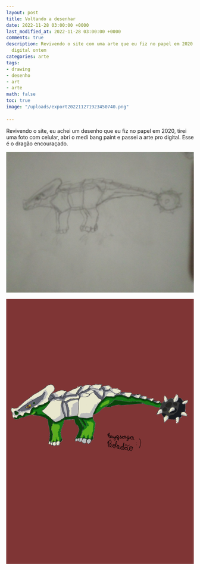 ```yaml
---
layout: post
title: Voltando a desenhar
date: 2022-11-28 03:00:00 +0000
last_modified_at: 2022-11-28 03:00:00 +0000
comments: true
description: Revivendo o site com uma arte que eu fiz no papel em 2020 e passei pro
  digital ontem
categories: arte
tags:
- drawing
- desenho
- art
- arte
math: false
toc: true
image: "/uploads/export202211271923450740.png"

---
```

Revivendo o site, eu achei um desenho que eu fiz no papel em 2020, tirei uma foto com celular, abri o medi bang paint e passei a arte pro digital. Esse é o dragão encouraçado.

![Desenho original](/uploads/img_20200601_200627.jpg "Full HD")

![Digital](/uploads/export202211271923450740.png "Que anatomia ferrada")